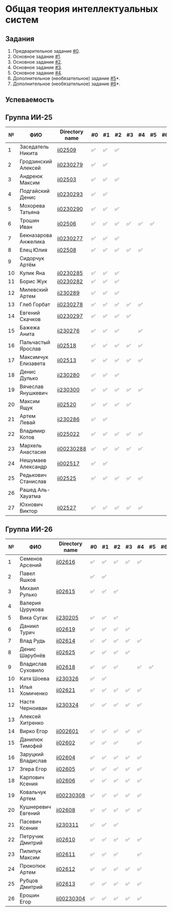 # Общая теория интеллектуальных систем

## Задания

1. Предварительное задание [#0](./tasks/task_00/readme.md).
2. Основное задание [#1](./tasks/task_01/readme.md).
3. Основное задание [#2](./tasks/task_02/readme.md).
4. Основное задание [#3](./tasks/task_03/readme.md).
5. Основное задание [#4](./tasks/task_04/readme.md).
6. Дополнительное (необязательное) задание [#5](./tasks/task_05/readme.md)*.
7. Дополнительное (необязательное) задание [#6](./tasks/task_06/readme.md)*.

## Успеваемость

## Группа ИИ-25

| №  | ФИО                  | Directory name              | #0 | #1 | #2 | #3 | #4 | #5 | #6 | Рейтинг |
|----|----------------------|-----------------------------|----|----|----|----|----|----|----|---------|
| 1  | Заседатель Никита    |[ii02509](./trunk/ii02509/)|✅|✅|✅||||||
| 2  | Гродзинский Алексей  |[ii0230279](./trunk/ii0230279/)|✅|✅||||||
| 3  | Андреюк Максим       |[ii02503](./truk/ii02503/)|✅|✅|✅||||||
| 4  | Подгайский Денис     |[ii0230293](./trunk/ii0230293)|✅|✅|||||||
| 5  | Мохорева Татьяна     |[ii0230290](trunk/ii0230290/)|✅|✅|✅||||||
| 6  |Трошин Иван|[ii02506](trunk/ii02506)|✅|✅|✅|✅|✅|✅|||
| 7  | Бекназарова Анжелика |[ii0230277](./trunk/ii0230277/)|✅|✅|✅||||||
| 8  |Елец Юлия |[ii02508](trunk/ii02508)|✅|✅|✅|✅|✅||||
| 9  | Сидорчук Артём       ||||||||||
| 10 | Кулик Яна            |[ii0230285](./trunk/ii0230285/)|✅|✅|✅||||||
| 11 | Борис Жук            |[ii0230282](./trunk/ii0230282)|✅|✅|✅||||||
| 12 | Милевский Артем      |[ii230289](trunk/ii230289)|✅|✅|✅||||||
| 13 | Глеб Горбат          |[ii0230278](./trunk/ii0230278/)|✅|✅|✅|✅|✅||||
| 14 | Евгений Скачков      | [ii0230297](./trunk/ii0230297/)   |:white_check_mark:|:white_check_mark:|:white_check_mark:|:white_check_mark:||||||
| 15 | Бажежа Анита         |[ii230276](./trunk/ii230276/)|✅|✅|✅||✅||||
| 16 | Пальчастый Ярослав   |[ii02518](./trunk/ii02518/)|:white_check_mark:|:white_check_mark:|✅|✅|✅|||||
| 17 | Максимчук Елизавета  |[ii02513](./trunk/ii02513/)|:white_check_mark:|:white_check_mark:|:white_check_mark:|:white_check_mark:|:white_check_mark:|||||
| 18 | Денис Дулько         |[ii230280](./trunk/ii230280/)|:white_check_mark:|:white_check_mark:|:white_check_mark:||||||
| 19 | Вячеслав Янушкевич   |[ii230300](./trunk/ii230300/)|:white_check_mark:|:white_check_mark:|:white_check_mark:|:white_check_mark:|:white_check_mark:|||||
| 20 | Максим Ящук          |[ii02520](./trunk/ii02520/)|✅|✅|✅|✅|||||
| 21 | Артем Левай          |[ii230286](./trunk/ii230286/)|:white_check_mark:|:white_check_mark:|||||||||
| 22 | Владимир Котов       |[ii025022](./trunk/ii0230284) |✅|✅|✅|✅|✅||||
| 23 | Мархель Анастасия    |[ii00230288](./trunk/ii00230288/)|:white_check_mark:|:white_check_mark:|:white_check_mark:|:white_check_mark:|:white_check_mark:|||||
| 24 | Нешумаев Александр   |[ii002517](./trunk/ii002517/)|✅|✅|||||||
| 25 | Редькович Станислав  |[ii02525](./trunk/ii02525)|✅|✅|✅|✅|✅||||
| 26 | Рашед Аль-Хауатма    ||||||||||
| 27 | Юхнович Виктор       |[ii02527](./trunk/ii02527)|✅|✅|✅|✅|✅||||

## Группа ИИ-26

| №  | ФИО                         | Directory name               | #0 | #1 | #2 | #3 | #4 | #5 | #6 | Рейтинг |
|----|-----------------------------|------------------------------|----|----|----|----|----|----|----|---------|
|1|Семенов Арсений|[ii02616](./trunk/ii02616/)|:white_check_mark:|:white_check_mark:|:white_check_mark:|:white_check_mark:|:white_check_mark:||||||
|2|Павел Яшков||:white_check_mark:|:white_check_mark:|||||||
|3|Михаил Рулько|[ii02615](./trunk/ii02615/)|:white_check_mark:|:white_check_mark:|:white_check_mark:||||||
|4|Валерия Цурукова||||||||||
|5|Вика Сугак|[ii230205](./trunk/ii230205/)|:white_check_mark:|:white_check_mark:|:white_check_mark:||||||||
|6|Даниил Турич|[ii02619](./trunk/ii02619/)|:white_check_mark:|:white_check_mark:|:white_check_mark:|:white_check_mark:|||||||
|7|Влад Рудь|[ii02614](./trunk/ii02614/)|:white_check_mark:|:white_check_mark:|:white_check_mark:|:white_check_mark:|:white_check_mark:||||||
|8|Денис Шарубнёв|[ii02625](./trunk/ii02625/)|:white_check_mark:|:white_check_mark:|:white_check_mark:|:white_check_mark:||||||
|9|Владислав Суховило |[ii02618](./trunk/ii02618/)|:white_check_mark:|:white_check_mark:|:white_check_mark:||:white_check_mark:|:white_check_mark:|||
|10|Катя Шоева|[ii230326](./trunk/ii230326/)|:white_check_mark:|:white_check_mark:|||||||
|11|Илья Хомиченко|[ii02621](./trunk/ii02621/)|:white_check_mark:|:white_check_mark:|:white_check_mark:|:white_check_mark:|:white_check_mark:|||||
|12|Настя Черноиван|[ii230324](./trunk/ii230324/)|:white_check_mark:|:white_check_mark:|:white_check_mark:|:white_check_mark:|:white_check_mark:||||
|13|Алексей Хитренко||||||||||
|14|Вирко Егор|[ii002601](./trunk/ii002601/)|:white_check_mark:|:white_check_mark:|:white_check_mark:|:white_check_mark:|:white_check_mark:||||
|15|Данилюк Тимофей|[ii02602](./trunk/ii02602/)|:white_check_mark:|:white_check_mark:|:white_check_mark:||:white_check_mark:|||||
|16|Заруцкий Владислав |[ii02604](./trunk/ii02604/)|:white_check_mark:|:white_check_mark:|:white_check_mark:|:white_check_mark:|:white_check_mark:|||||
|17|Згера Егор|[ii02605](./trunk/ii02605/)|:white_check_mark:|:white_check_mark:|:white_check_mark:|:white_check_mark:|:white_check_mark:||||
|18|Карпович Ксения|[ii02606](./trunk/ii02606/)|:white_check_mark:|:white_check_mark:|:white_check_mark:|:white_check_mark:|:white_check_mark:|||||
|19|Ковальчук Артем|[ii00230308](./trunk/ii00230308/)|:white_check_mark:|:white_check_mark:|:white_check_mark:|✅|:white_check_mark:|||||
|20|Кушнеревич Евгений|[ii02608](./trunk/ii02608/)|:white_check_mark:|:white_check_mark:|:white_check_mark:|:white_check_mark:|:white_check_mark:|||||
|21|Пасевич Ксения|[ii230311](./trunk/ii230311/)|:white_check_mark:|:white_check_mark:|:white_check_mark:||||||
|22|Петручик Дмитрий|[ii02610](./trunk/ii02610/)|:white_check_mark:|:white_check_mark:|:white_check_mark:|:white_check_mark:|:white_check_mark:||||
|23|Пилипук Максим|[ii02611](./trunk/ii02611/)|:white_check_mark:|:white_check_mark:|:white_check_mark:||:white_check_mark:||||
|24|Прокопюк Артем|[ii02612](./trunk/ii02612/)|:white_check_mark:|:white_check_mark:|:white_check_mark:|:white_check_mark:|:white_check_mark:||||
|25|Рубцов Дмитрий|[ii02613](./trunk/ii02613/)|:white_check_mark:|:white_check_mark:|:white_check_mark:|:white_check_mark:|:white_check_mark:||||
|26|Ерошин Егор|[ii00230304](./trunk/ii00230304/)|:white_check_mark:|:white_check_mark:|:white_check_mark:|:white_check_mark:|:white_check_mark:|||||

